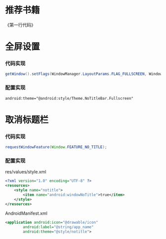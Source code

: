 # 推荐书籍
 《第一行代码》

# 全屏设置
### 代码实现
```java
getWindow().setFlags(WindowManager.LayoutParams.FLAG_FULLSCREEN, WindowManager.LayoutParams.FLAG_FULLSCREEN);
```
### 配置实现
```xml
android:theme="@android:style/Theme.NoTitleBar.Fullscreen"
```
# 取消标题栏
### 代码实现
```java
requestWindowFeature(Window.FEATURE_NO_TITLE);
```
### 配置实现

res/values/style.xml
```xml
<?xml version="1.0" encoding="UTF-8" ?>
<resources>
    <style name="notitle">
        <item name="android:windowNoTitle">true</item>
    </style> 
</resources>
```
AndroidManifest.xml
```xml
<application android:icon="@drawable/icon" 
        android:label="@string/app_name" 
        android:theme="@style/notitle">
```


